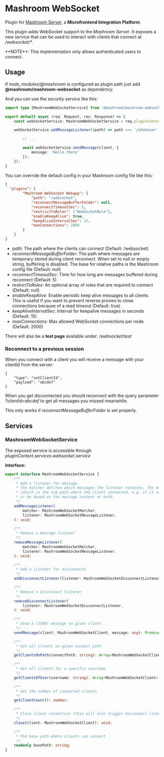 
# Mashroom WebSocket

Plugin for [Mashroom Server](https://www.mashroom-server.com), a **Microfrontend Integration Platform**.

This plugin adds WebSocket support to the _Mashroom Server_.
It exposes a new service that can be used to interact with clients that connect at _/websocket/*_.

<span class="panel-info">
**NOTE**: This implementation only allows authenticated users to connect.
</span>

## Usage

If *node_modules/@mashroom* is configured as plugin path just add **@mashroom/mashroom-websocket** as *dependency*.

And you can use the security service like this:

```ts
import type {MashroomWebSocketService} from '@mashroom/mashroom-websocket/type-definitions';

export default async (req: Request, res: Response) => {
    const webSocketService: MashroomWebSocketService = req.pluginContext.services.websocket.service;

    webSocketService.addMessageListener((path) => path === '/whatever', async (message, client) => {

        // ...

        await webSocketService.sendMessage(client, {
            message: 'Hello there'
        });
    });
}
```

You can override the default config in your Mashroom config file like this:

```json
{
  "plugins": {
        "Mashroom WebSocket Webapp": {
            "path": "/websocket",
            "reconnectMessageBufferFolder": null,
            "reconnectTimeoutSec": 5,
            "restrictToRoles": ["WebSocketRole"],
            "enableKeepAlive": true,
            "keepAliveIntervalSec": 15,
            "maxConnections": 2000
        }
    }
}
```

 * _path_: The path where the clients can connect (Default: /websocket)
 * _reconnectMessageBufferFolder_: The path where messages are temporary stored during client reconnect. When set to null or empty string, buffering is disabled.
   The base for relative paths is the Mashroom config file (Default: null)
 * _reconnectTimeoutSec_: Time for how long are messages buffered during reconnect (Default: 5)
 * _restrictToRoles_: An optional array of roles that are required to connect (Default: null)
 * _enableKeepAlive_: Enable periodic keep alive messages to all clients.
   This is useful if you want to prevent reverse proxies to close connections because of a read timeout (Default: true)
 * _keepAliveIntervalSec_: Interval for keepalive messages in seconds (Default: 15)
 * _maxConnections_: Max allowed WebSocket connections per node (Default: 2000)

There will also be a **test page** available under: _/websocket/test_

### Reconnect to a previous session

When you connect with a client you will receive a message with your clientId from the server:

```
{
    "type": "setClientId",
    "payload": "abcdef"
}
```

When you get disconnected you should reconnect with the query parameter *?clientId=abcdef* to get all messages you
missed meanwhile.

This only works if *reconnectMessageBufferFolder* is set properly.

## Services

### MashroomWebSocketService

The exposed service is accessible through _pluginContext.services.websocket.service_

**Interface:**

```ts
export interface MashroomWebSocketService {
    /**
     * Add a listener for message.
     * The matcher defines which messages the listener receives. The match can be based on the connect path
     * (which is the sub path where the client connected, e.g. if it connected on /websocket/test the connect path would be /test)
     * or be based on the message content or both.
     */
    addMessageListener(
        matcher: MashroomWebSocketMatcher,
        listener: MashroomWebSocketMessageListener,
    ): void;

    /**
     * Remove a message listener
     */
    removeMessageListener(
        matcher: MashroomWebSocketMatcher,
        listener: MashroomWebSocketMessageListener,
    ): void;

    /**
     * Add a listener for disconnects
     */
    addDisconnectListener(listener: MashroomWebSocketDisconnectListener): void;

    /**
     * Remove a disconnect listener
     */
    removeDisconnectListener(
        listener: MashroomWebSocketDisconnectListener,
    ): void;

    /**
     * Send a (JSON) message to given client.
     */
    sendMessage(client: MashroomWebSocketClient, message: any): Promise<void>;

    /**
     * Get all clients on given connect path
     */
    getClientsOnPath(connectPath: string): Array<MashroomWebSocketClient>;

    /**
     * Get all clients for a specific username
     */
    getClientsOfUser(username: string): Array<MashroomWebSocketClient>;

    /**
     * Get the number of connected clients
     */
    getClientCount(): number;

    /**
     * Close client connection (this will also trigger disconnect listeners)
     */
    close(client: MashroomWebSocketClient): void;

    /**
     * The base path where clients can connect
     */
    readonly basePath: string;
}
```
